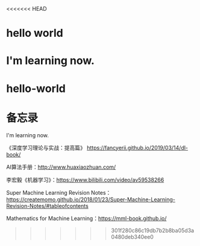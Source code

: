 <<<<<<< HEAD
# hello world

I'm learning now.
=======
# hello-world
# 备忘录
I'm learning now.

《深度学习理论与实战：提高篇》 https://fancyerii.github.io/2019/03/14/dl-book/

AI算法手册：http://www.huaxiaozhuan.com/

李宏毅《机器学习》：https://www.bilibili.com/video/av59538266

Super Machine Learning Revision Notes：https://createmomo.github.io/2018/01/23/Super-Machine-Learning-Revision-Notes/#tableofcontents

Mathematics for Machine Learning：https://mml-book.github.io/
>>>>>>> 301f280c86c19db7b2b8ba05d3a0480deb340ee0
